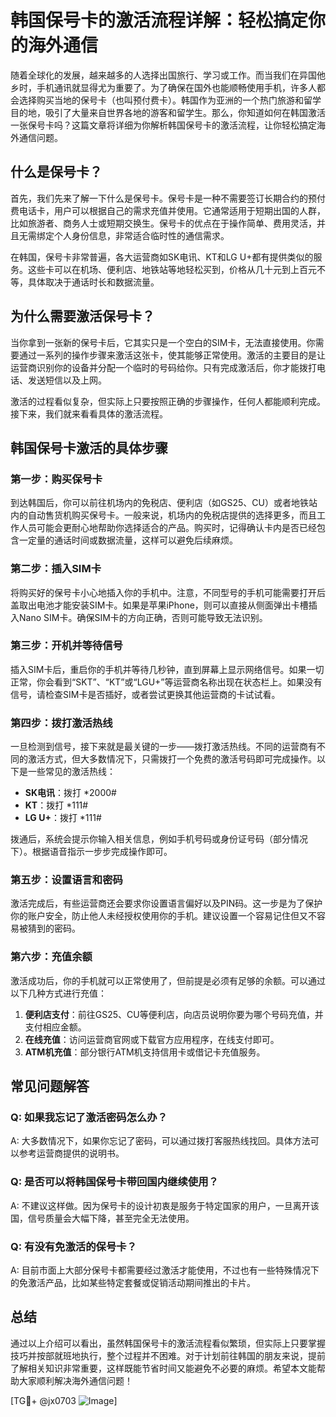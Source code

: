 # 韩国保号卡的激活流程详解：轻松搞定你的海外通信

随着全球化的发展，越来越多的人选择出国旅行、学习或工作。而当我们在异国他乡时，手机通讯就显得尤为重要了。为了确保在国外也能顺畅使用手机，许多人都会选择购买当地的保号卡（也叫预付费卡）。韩国作为亚洲的一个热门旅游和留学目的地，吸引了大量来自世界各地的游客和留学生。那么，你知道如何在韩国激活一张保号卡吗？这篇文章将详细为你解析韩国保号卡的激活流程，让你轻松搞定海外通信问题。

## 什么是保号卡？

首先，我们先来了解一下什么是保号卡。保号卡是一种不需要签订长期合约的预付费电话卡，用户可以根据自己的需求充值并使用。它通常适用于短期出国的人群，比如旅游者、商务人士或短期交换生。保号卡的优点在于操作简单、费用灵活，并且无需绑定个人身份信息，非常适合临时性的通信需求。

在韩国，保号卡非常普遍，各大运营商如SK电讯、KT和LG U+都有提供类似的服务。这些卡可以在机场、便利店、地铁站等地轻松买到，价格从几十元到上百元不等，具体取决于通话时长和数据流量。

## 为什么需要激活保号卡？

当你拿到一张新的保号卡后，它其实只是一个空白的SIM卡，无法直接使用。你需要通过一系列的操作步骤来激活这张卡，使其能够正常使用。激活的主要目的是让运营商识别你的设备并分配一个临时的号码给你。只有完成激活后，你才能拨打电话、发送短信以及上网。

激活的过程看似复杂，但实际上只要按照正确的步骤操作，任何人都能顺利完成。接下来，我们就来看看具体的激活流程。

## 韩国保号卡激活的具体步骤

### 第一步：购买保号卡

到达韩国后，你可以前往机场内的免税店、便利店（如GS25、CU）或者地铁站内的自动售货机购买保号卡。一般来说，机场内的免税店提供的选择更多，而且工作人员可能会更耐心地帮助你选择适合的产品。购买时，记得确认卡内是否已经包含一定量的通话时间或数据流量，这样可以避免后续麻烦。

### 第二步：插入SIM卡

将购买好的保号卡小心地插入你的手机中。注意，不同型号的手机可能需要打开后盖取出电池才能安装SIM卡。如果是苹果iPhone，则可以直接从侧面弹出卡槽插入Nano SIM卡。确保SIM卡的方向正确，否则可能导致无法识别。

### 第三步：开机并等待信号

插入SIM卡后，重启你的手机并等待几秒钟，直到屏幕上显示网络信号。如果一切正常，你会看到“SKT”、“KT”或“LGU+”等运营商名称出现在状态栏上。如果没有信号，请检查SIM卡是否插好，或者尝试更换其他运营商的卡试试看。

### 第四步：拨打激活热线

一旦检测到信号，接下来就是最关键的一步——拨打激活热线。不同的运营商有不同的激活方式，但大多数情况下，只需拨打一个免费的激活号码即可完成操作。以下是一些常见的激活热线：

- **SK电讯**：拨打 *2000#
- **KT**：拨打 *111#
- **LG U+**：拨打 *111#

拨通后，系统会提示你输入相关信息，例如手机号码或身份证号码（部分情况下）。根据语音指示一步步完成操作即可。

### 第五步：设置语言和密码

激活完成后，有些运营商还会要求你设置语言偏好以及PIN码。这一步是为了保护你的账户安全，防止他人未经授权使用你的手机。建议设置一个容易记住但又不容易被猜到的密码。

### 第六步：充值余额

激活成功后，你的手机就可以正常使用了，但前提是必须有足够的余额。可以通过以下几种方式进行充值：

1. **便利店支付**：前往GS25、CU等便利店，向店员说明你要为哪个号码充值，并支付相应金额。
2. **在线充值**：访问运营商官网或下载官方应用程序，在线支付即可。
3. **ATM机充值**：部分银行ATM机支持信用卡或借记卡充值服务。

## 常见问题解答

### Q: 如果我忘记了激活密码怎么办？
A: 大多数情况下，如果你忘记了密码，可以通过拨打客服热线找回。具体方法可以参考运营商提供的说明书。

### Q: 是否可以将韩国保号卡带回国内继续使用？
A: 不建议这样做。因为保号卡的设计初衷是服务于特定国家的用户，一旦离开该国，信号质量会大幅下降，甚至完全无法使用。

### Q: 有没有免激活的保号卡？
A: 目前市面上大部分保号卡都需要经过激活才能使用，不过也有一些特殊情况下的免激活产品，比如某些特定套餐或促销活动期间推出的卡片。

## 总结

通过以上介绍可以看出，虽然韩国保号卡的激活流程看似繁琐，但实际上只要掌握技巧并按部就班地执行，整个过程并不困难。对于计划前往韩国的朋友来说，提前了解相关知识非常重要，这样既能节省时间又能避免不必要的麻烦。希望本文能帮助大家顺利解决海外通信问题！

[TG💪+ @jx0703 ![Image](https://github.com/user-attachments/assets/dbca1d08-cadb-493c-b0ec-ad6f7a83f270)]